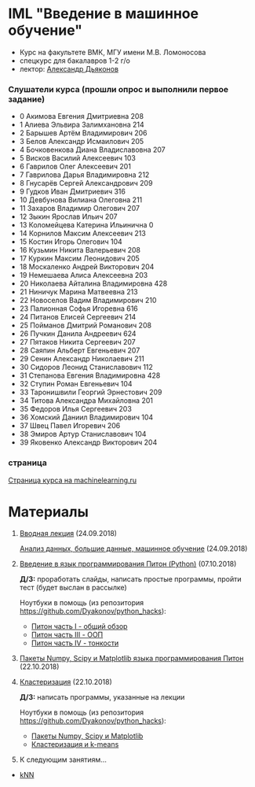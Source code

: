 # IML "Введение в машинное обучение"
* Курс на факультете ВМК, МГУ имени М.В. Ломоносова
* спецкурс для бакалавров 1-2 г/о
* лектор: [Александр Дьяконов](https://dyakonov.org/%d0%be%d0%b1-%d0%b0%d0%b2%d1%82%d0%be%d1%80%d0%b5/)


### Слушатели курса (прошли опрос и выполнили первое задание)

- 0         Акимова Евгения Дмитриевна     208
- 1       Алиева Эльвира Залимхановна      214
- 2         Барышев Артём Владимирович     206
- 3         Белов Александр Исмаилович     205
- 4   Бочковенкова Диана Владиславовна     207
- 5          Висков Василий Алексеевич     103
- 6           Гаврилов Олег Алексеевич     201
- 7       Гаврилова Дарья Владимировна     212
- 8      Гнусарёв Сергей Александрович     209
- 9             Гудков Иван Дмитриевич     316
- 10        Девбунова Вилиана Олеговна     211
- 11         Захаров Владимир Олегович     207
- 12               Зыкин Ярослав Ильич     207
- 13    Коломейцева Катерина Ильинична       0
- 14        Корнилов Максим Алексеевич     213
- 15             Костин Игорь Олегович     104
- 16         Кузьмин Никита Валерьевич     208
- 17          Куркин Максим Леонидович     205
- 18      Москаленко Андрей Викторович     204
- 19        Немешаева Алиса Алексеевна     203
- 20   Николаева Айталина Владимировна     428
- 21          Ниничук Марина Матвеевна     213
- 22      Новоселов Вадим Владимирович     210
- 23          Палионная Софья Игоревна     616
- 24          Питанов Елисей Сергеевич     214
- 25        Пойманов Дмитрий Романович     208
- 26           Пучкин Данила Андреевич     624
- 27          Пятаков Никита Сергеевич     207
- 28        Саяпин Альберт Евгеньевич      207
- 29        Сенин Александр Николаевич     211
- 30      Сидоров Леонид Станиславович     112
- 31    Степанова Евгения Владимировна     428
- 32           Ступин Роман Евгеньевич     104
- 33    Таронишвили Георгий Эрнестович     209
- 34      Титова Александра Михайловна     201
- 35            Федоров Илья Сергеевич     203
- 36       Хомский Даниил Владимирович     104
- 37               Швец Павел Игоревич     206
- 38        Эмиров Артур Станиславович     104
- 39     Яковенко Александр Викторович     204


### страница
[Страница курса на machinelearning.ru](http://www.machinelearning.ru/wiki/index.php?title=Введение_в_машинное_обучение)

# Материалы

1. [Вводная лекция](IML2018_00_intro_03.pdf) (24.09.2018)

   [Анализ данных, большие данные, машинное обучение](IML2018_01_bigdata_02.pdf) (24.09.2018)
   
2. [Введение в язык программирования Питон (Python)](IML2018_02_pythonintro_12.pdf) (07.10.2018)

   **Д/З:** проработать слайды, написать простые программы, пройти тест (будет выслан в рассылке)

   Ноутбуки в помощь (из репозитория https://github.com/Dyakonov/python_hacks):
   * [Питон часть I - общий обзор](https://github.com/Dyakonov/python_hacks/blob/master/dj_python_0_intro_20181004.ipynb)
   * [Питон часть III - ООП](https://github.com/Dyakonov/python_hacks/blob/master/dj_python_2_oop_20181004.ipynb)
   * [Питон часть IV - тонкости](https://github.com/Dyakonov/python_hacks/blob/master/dj_python_4_tonko_20181004.ipynb)
   
3. [Пакеты Numpy, Scipy и Matplotlib языка программирования Питон](IML2018_03_numpy_04.pdf)  (22.10.2018)
4. [Кластеризация](IML2018_04_cluster.pdf)  (22.10.2018)

   **Д/З:** написать программы, указанные на лекции
   
   Ноутбуки в помощь (из репозитория https://github.com/Dyakonov/python_hacks):
   * [Пакеты Numpy, Scipy и Matplotlib](https://github.com/Dyakonov/python_hacks/blob/master/dj_numpy_20181021.ipynb)
   * [Кластеризация и k-means](https://github.com/Dyakonov/ml_hacks/blob/master/dj_IML_cluster_kmeans.ipynb)
   
   
   
  5. К следующим занятиям... 
   * [kNN](https://github.com/Dyakonov/ml_hacks/blob/master/dj_IML_kNN.ipynb)
